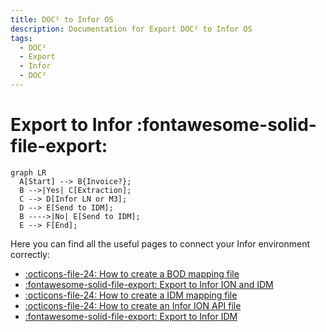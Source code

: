 ```yaml
---
title: DOC² to Infor OS
description: Documentation for Export DOC² to Infor OS
tags:
  - DOC²
  - Export
  - Infor
  - DOC²
---
```


# Export to Infor :fontawesome-solid-file-export:



``` mermaid
graph LR
  A[Start] --> B{Invoice?};
  B -->|Yes| C[Extraction];
  C --> D[Infor LN or M3];
  D --> E[Send to IDM];
  B ---->|No| E[Send to IDM];
  E --> F[End];
```



Here you can find all the useful pages to connect your Infor environment correctly:

- [:octicons-file-24: How to create a BOD mapping file](/doc2/export/how-to-create-a-bod-mapping-file/)
- [:fontawesome-solid-file-export: Export to Infor ION and IDM](/doc2/export/infor-ion/)
- [:octicons-file-24: How to create a IDM mapping file](/doc2/export/how-to-create-a-idm-mapping-file/)
- [:octicons-file-24: How to create an Infor ION API file](/doc2/export/create-a-infor-ion-api-file/)
- [:fontawesome-solid-file-export: Export to Infor IDM](/doc2/export/infor-idm/)
